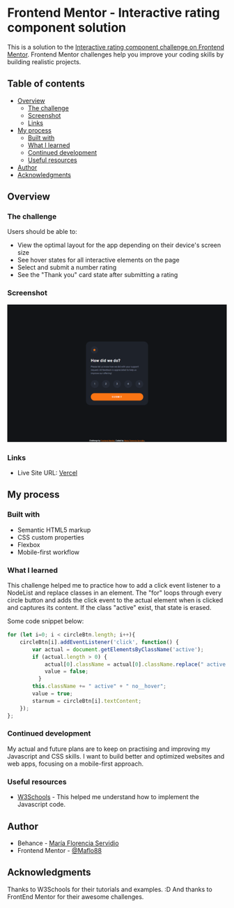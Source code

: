 # Frontend Mentor - Interactive rating component solution

This is a solution to the [Interactive rating component challenge on Frontend Mentor](https://www.frontendmentor.io/challenges/interactive-rating-component-koxpeBUmI). Frontend Mentor challenges help you improve your coding skills by building realistic projects. 

## Table of contents

- [Overview](#overview)
  - [The challenge](#the-challenge)
  - [Screenshot](#screenshot)
  - [Links](#links)
- [My process](#my-process)
  - [Built with](#built-with)
  - [What I learned](#what-i-learned)
  - [Continued development](#continued-development)
  - [Useful resources](#useful-resources)
- [Author](#author)
- [Acknowledgments](#acknowledgments)


## Overview

### The challenge

Users should be able to:

- View the optimal layout for the app depending on their device's screen size
- See hover states for all interactive elements on the page
- Select and submit a number rating
- See the "Thank you" card state after submitting a rating

### Screenshot

![](./images/screenshot.png)

### Links

- Live Site URL: [Vercel](https://interactive-rating-component-rouge.vercel.app/)

## My process

### Built with

- Semantic HTML5 markup
- CSS custom properties
- Flexbox
- Mobile-first workflow

### What I learned

This challenge helped me to practice how to add a click event listener to a NodeList and replace classes in an element.
The "for" loops through every circle button and adds the click event to the actual element when is clicked and captures its content.
If the class "active" exist, that state is erased.

Some code snippet below:

```js
for (let i=0; i < circleBtn.length; i++){
    circleBtn[i].addEventListener('click', function() {
        var actual = document.getElementsByClassName('active');
        if (actual.length > 0) {
            actual[0].className = actual[0].className.replace(" active no__hover", "");
            value = false;
          }
        this.className += " active" + " no__hover";
        value = true;
        starnum = circleBtn[i].textContent;
    });
};
```

### Continued development

My actual and future plans are to keep on practising and improving my Javascript and CSS skills. I want to build better and optimized websites and web apps, focusing on a mobile-first approach.

### Useful resources

- [W3Schools](https://www.w3schools.com/howto/howto_js_active_element.asp) - This helped me understand how to implement the Javascript code.

## Author

- Behance - [María Florencia Servidio](https://www.behance.net/mflorservidio88)
- Frontend Mentor - [@Maflo88](https://www.frontendmentor.io/profile/Maflo88)


## Acknowledgments

Thanks to W3Schools for their tutorials and examples. :D
And thanks to FrontEnd Mentor for their awesome challenges.
